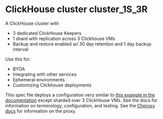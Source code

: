 # ClickHouse cluster cluster_1S_3R

A ClickHouse cluster with 
- 3 dedicated ClickHouse Keepers
- 1 shard with replication across 3 Clickhouse VMs
- Backup and restore enabled w/ 30 day retention and 1 day backup interval

Use this for:
- BYOA
- Integrating with other services
- Ephemeral environments
- Customizing Clickhouse deployments

This spec file deploys a configuration very similar to [this
example in the documentation](https://clickhouse.com/docs/en/architecture/replication) except sharded over 3 ClickHouse VMs.
See the docs for information on terminology, configuration, and testing.
See the [Chproxy docs](https://www.chproxy.org/) for information on the proxy.
